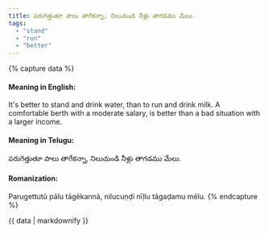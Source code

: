 ```yaml
---
title: పరుగెత్తుతూ పాలు తాగేకన్నా, నిలుచుండి నీళ్లు తాగడము మేలు.
tags:
  - "stand"
  - "run"
  - "better"
---
```


{% capture data %}
#### Meaning in English:
It's better to stand and drink water, than to run and drink milk.
A comfortable berth with a moderate salary, is better than a bad situation with a larger income.

#### Meaning in Telugu:
పరుగెత్తుతూ పాలు తాగేకన్నా, నిలుచుండి నీళ్లు తాగడము మేలు.

#### Romanization:
Parugettutū pālu tāgēkannā, nilucuṇḍi nīḷlu tāgaḍamu mēlu.
{% endcapture %}

{{ data | markdownify }}

